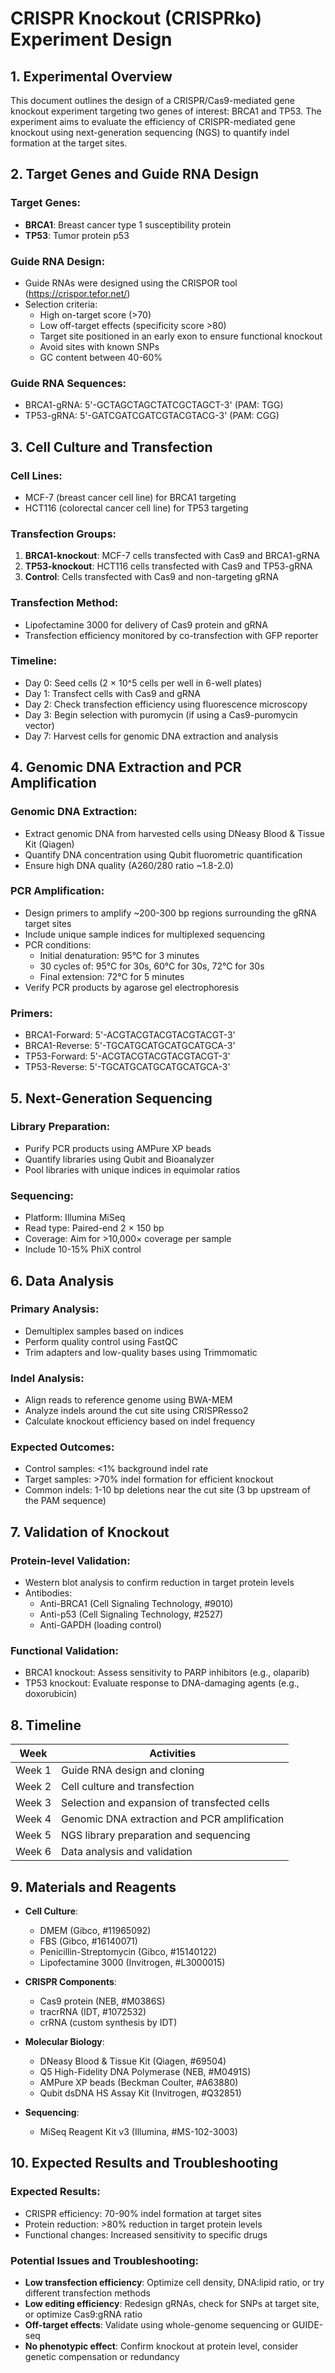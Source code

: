# CRISPR Knockout (CRISPRko) Experiment Design

## 1. Experimental Overview

This document outlines the design of a CRISPR/Cas9-mediated gene knockout experiment targeting two genes of interest: BRCA1 and TP53. The experiment aims to evaluate the efficiency of CRISPR-mediated gene knockout using next-generation sequencing (NGS) to quantify indel formation at the target sites.

## 2. Target Genes and Guide RNA Design

### Target Genes:
- **BRCA1**: Breast cancer type 1 susceptibility protein
- **TP53**: Tumor protein p53

### Guide RNA Design:
- Guide RNAs were designed using the CRISPOR tool (https://crispor.tefor.net/)
- Selection criteria:
  - High on-target score (>70)
  - Low off-target effects (specificity score >80)
  - Target site positioned in an early exon to ensure functional knockout
  - Avoid sites with known SNPs
  - GC content between 40-60%

### Guide RNA Sequences:
- BRCA1-gRNA: 5'-GCTAGCTAGCTATCGCTAGCT-3' (PAM: TGG)
- TP53-gRNA: 5'-GATCGATCGATCGTACGTACG-3' (PAM: CGG)

## 3. Cell Culture and Transfection

### Cell Lines:
- MCF-7 (breast cancer cell line) for BRCA1 targeting
- HCT116 (colorectal cancer cell line) for TP53 targeting

### Transfection Groups:
1. **BRCA1-knockout**: MCF-7 cells transfected with Cas9 and BRCA1-gRNA
2. **TP53-knockout**: HCT116 cells transfected with Cas9 and TP53-gRNA
3. **Control**: Cells transfected with Cas9 and non-targeting gRNA

### Transfection Method:
- Lipofectamine 3000 for delivery of Cas9 protein and gRNA
- Transfection efficiency monitored by co-transfection with GFP reporter

### Timeline:
- Day 0: Seed cells (2 × 10^5 cells per well in 6-well plates)
- Day 1: Transfect cells with Cas9 and gRNA
- Day 2: Check transfection efficiency using fluorescence microscopy
- Day 3: Begin selection with puromycin (if using a Cas9-puromycin vector)
- Day 7: Harvest cells for genomic DNA extraction and analysis

## 4. Genomic DNA Extraction and PCR Amplification

### Genomic DNA Extraction:
- Extract genomic DNA from harvested cells using DNeasy Blood & Tissue Kit (Qiagen)
- Quantify DNA concentration using Qubit fluorometric quantification
- Ensure high DNA quality (A260/280 ratio ~1.8-2.0)

### PCR Amplification:
- Design primers to amplify ~200-300 bp regions surrounding the gRNA target sites
- Include unique sample indices for multiplexed sequencing
- PCR conditions:
  - Initial denaturation: 95°C for 3 minutes
  - 30 cycles of: 95°C for 30s, 60°C for 30s, 72°C for 30s
  - Final extension: 72°C for 5 minutes
- Verify PCR products by agarose gel electrophoresis

### Primers:
- BRCA1-Forward: 5'-ACGTACGTACGTACGTACGT-3'
- BRCA1-Reverse: 5'-TGCATGCATGCATGCATGCA-3'
- TP53-Forward: 5'-ACGTACGTACGTACGTACGT-3'
- TP53-Reverse: 5'-TGCATGCATGCATGCATGCA-3'

## 5. Next-Generation Sequencing

### Library Preparation:
- Purify PCR products using AMPure XP beads
- Quantify libraries using Qubit and Bioanalyzer
- Pool libraries with unique indices in equimolar ratios

### Sequencing:
- Platform: Illumina MiSeq
- Read type: Paired-end 2 × 150 bp
- Coverage: Aim for >10,000× coverage per sample
- Include 10-15% PhiX control

## 6. Data Analysis

### Primary Analysis:
- Demultiplex samples based on indices
- Perform quality control using FastQC
- Trim adapters and low-quality bases using Trimmomatic

### Indel Analysis:
- Align reads to reference genome using BWA-MEM
- Analyze indels around the cut site using CRISPResso2
- Calculate knockout efficiency based on indel frequency

### Expected Outcomes:
- Control samples: <1% background indel rate
- Target samples: >70% indel formation for efficient knockout
- Common indels: 1-10 bp deletions near the cut site (3 bp upstream of the PAM sequence)

## 7. Validation of Knockout

### Protein-level Validation:
- Western blot analysis to confirm reduction in target protein levels
- Antibodies:
  - Anti-BRCA1 (Cell Signaling Technology, #9010)
  - Anti-p53 (Cell Signaling Technology, #2527)
  - Anti-GAPDH (loading control)

### Functional Validation:
- BRCA1 knockout: Assess sensitivity to PARP inhibitors (e.g., olaparib)
- TP53 knockout: Evaluate response to DNA-damaging agents (e.g., doxorubicin)

## 8. Timeline

| Week | Activities |
|------|------------|
| Week 1 | Guide RNA design and cloning |
| Week 2 | Cell culture and transfection |
| Week 3 | Selection and expansion of transfected cells |
| Week 4 | Genomic DNA extraction and PCR amplification |
| Week 5 | NGS library preparation and sequencing |
| Week 6 | Data analysis and validation |

## 9. Materials and Reagents

- **Cell Culture**:
  - DMEM (Gibco, #11965092)
  - FBS (Gibco, #16140071)
  - Penicillin-Streptomycin (Gibco, #15140122)
  - Lipofectamine 3000 (Invitrogen, #L3000015)

- **CRISPR Components**:
  - Cas9 protein (NEB, #M0386S)
  - tracrRNA (IDT, #1072532)
  - crRNA (custom synthesis by IDT)

- **Molecular Biology**:
  - DNeasy Blood & Tissue Kit (Qiagen, #69504)
  - Q5 High-Fidelity DNA Polymerase (NEB, #M0491S)
  - AMPure XP beads (Beckman Coulter, #A63880)
  - Qubit dsDNA HS Assay Kit (Invitrogen, #Q32851)

- **Sequencing**:
  - MiSeq Reagent Kit v3 (Illumina, #MS-102-3003)

## 10. Expected Results and Troubleshooting

### Expected Results:
- CRISPR efficiency: 70-90% indel formation at target sites
- Protein reduction: >80% reduction in target protein levels
- Functional changes: Increased sensitivity to specific drugs

### Potential Issues and Troubleshooting:
- **Low transfection efficiency**: Optimize cell density, DNA:lipid ratio, or try different transfection methods
- **Low editing efficiency**: Redesign gRNAs, check for SNPs at target site, or optimize Cas9:gRNA ratio
- **Off-target effects**: Validate using whole-genome sequencing or GUIDE-seq
- **No phenotypic effect**: Confirm knockout at protein level, consider genetic compensation or redundancy

